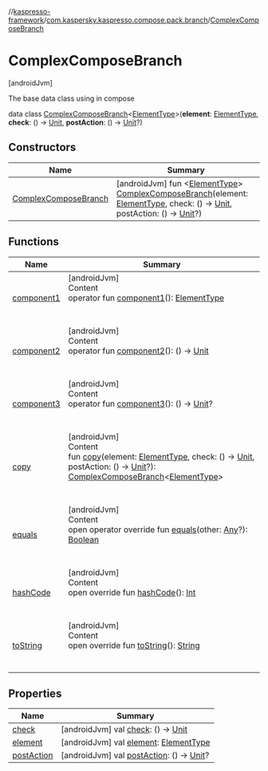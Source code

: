 //[kaspresso-framework](../../index.md)/[com.kaspersky.kaspresso.compose.pack.branch](../index.md)/[ComplexComposeBranch](index.md)



# ComplexComposeBranch  
 [androidJvm] 

The base data class using in compose

data class [ComplexComposeBranch](index.md)<[ElementType](index.md)>(**element**: [ElementType](index.md), **check**: () -> [Unit](https://kotlinlang.org/api/latest/jvm/stdlib/kotlin/-unit/index.html), **postAction**: () -> [Unit](https://kotlinlang.org/api/latest/jvm/stdlib/kotlin/-unit/index.html)?)   


## Constructors  
  
|  Name|  Summary| 
|---|---|
| [ComplexComposeBranch](-complex-compose-branch.md)|  [androidJvm] fun <[ElementType](index.md)> [ComplexComposeBranch](-complex-compose-branch.md)(element: [ElementType](index.md), check: () -> [Unit](https://kotlinlang.org/api/latest/jvm/stdlib/kotlin/-unit/index.html), postAction: () -> [Unit](https://kotlinlang.org/api/latest/jvm/stdlib/kotlin/-unit/index.html)?)   <br>


## Functions  
  
|  Name|  Summary| 
|---|---|
| [component1](component1.md)| [androidJvm]  <br>Content  <br>operator fun [component1](component1.md)(): [ElementType](index.md)  <br><br><br>
| [component2](component2.md)| [androidJvm]  <br>Content  <br>operator fun [component2](component2.md)(): () -> [Unit](https://kotlinlang.org/api/latest/jvm/stdlib/kotlin/-unit/index.html)  <br><br><br>
| [component3](component3.md)| [androidJvm]  <br>Content  <br>operator fun [component3](component3.md)(): () -> [Unit](https://kotlinlang.org/api/latest/jvm/stdlib/kotlin/-unit/index.html)?  <br><br><br>
| [copy](copy.md)| [androidJvm]  <br>Content  <br>fun [copy](copy.md)(element: [ElementType](index.md), check: () -> [Unit](https://kotlinlang.org/api/latest/jvm/stdlib/kotlin/-unit/index.html), postAction: () -> [Unit](https://kotlinlang.org/api/latest/jvm/stdlib/kotlin/-unit/index.html)?): [ComplexComposeBranch](index.md)<[ElementType](index.md)>  <br><br><br>
| [equals](https://kotlinlang.org/api/latest/jvm/stdlib/kotlin/-any/equals.html)| [androidJvm]  <br>Content  <br>open operator override fun [equals](https://kotlinlang.org/api/latest/jvm/stdlib/kotlin/-any/equals.html)(other: [Any](https://kotlinlang.org/api/latest/jvm/stdlib/kotlin/-any/index.html)?): [Boolean](https://kotlinlang.org/api/latest/jvm/stdlib/kotlin/-boolean/index.html)  <br><br><br>
| [hashCode](https://kotlinlang.org/api/latest/jvm/stdlib/kotlin/-any/hash-code.html)| [androidJvm]  <br>Content  <br>open override fun [hashCode](https://kotlinlang.org/api/latest/jvm/stdlib/kotlin/-any/hash-code.html)(): [Int](https://kotlinlang.org/api/latest/jvm/stdlib/kotlin/-int/index.html)  <br><br><br>
| [toString](https://kotlinlang.org/api/latest/jvm/stdlib/kotlin/-any/to-string.html)| [androidJvm]  <br>Content  <br>open override fun [toString](https://kotlinlang.org/api/latest/jvm/stdlib/kotlin/-any/to-string.html)(): [String](https://kotlinlang.org/api/latest/jvm/stdlib/kotlin/-string/index.html)  <br><br><br>


## Properties  
  
|  Name|  Summary| 
|---|---|
| [check](index.md#com.kaspersky.kaspresso.compose.pack.branch/ComplexComposeBranch/check/#/PointingToDeclaration/)|  [androidJvm] val [check](index.md#com.kaspersky.kaspresso.compose.pack.branch/ComplexComposeBranch/check/#/PointingToDeclaration/): () -> [Unit](https://kotlinlang.org/api/latest/jvm/stdlib/kotlin/-unit/index.html)   <br>
| [element](index.md#com.kaspersky.kaspresso.compose.pack.branch/ComplexComposeBranch/element/#/PointingToDeclaration/)|  [androidJvm] val [element](index.md#com.kaspersky.kaspresso.compose.pack.branch/ComplexComposeBranch/element/#/PointingToDeclaration/): [ElementType](index.md)   <br>
| [postAction](index.md#com.kaspersky.kaspresso.compose.pack.branch/ComplexComposeBranch/postAction/#/PointingToDeclaration/)|  [androidJvm] val [postAction](index.md#com.kaspersky.kaspresso.compose.pack.branch/ComplexComposeBranch/postAction/#/PointingToDeclaration/): () -> [Unit](https://kotlinlang.org/api/latest/jvm/stdlib/kotlin/-unit/index.html)?   <br>

